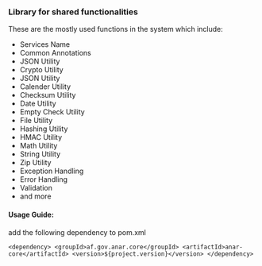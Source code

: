 ### Library for shared functionalities

These are the mostly used functions in the system which include:

- Services Name
- Common Annotations
- JSON Utility
- Crypto Utility
- JSON Utility
- Calender Utility
- Checksum Utility
- Date Utility
- Empty Check Utility
- File Utility
- Hashing Utility
- HMAC Utility
- Math Utility
- String Utility
- Zip Utility 
- Exception Handling
- Error Handling
- Validation
- and more

#### Usage Guide: 

add the following dependency to pom.xml 


`
		<dependency>
				<groupId>af.gov.anar.core</groupId>
            	<artifactId>anar-core</artifactId>
            	<version>${project.version}</version>
		</dependency>
`
